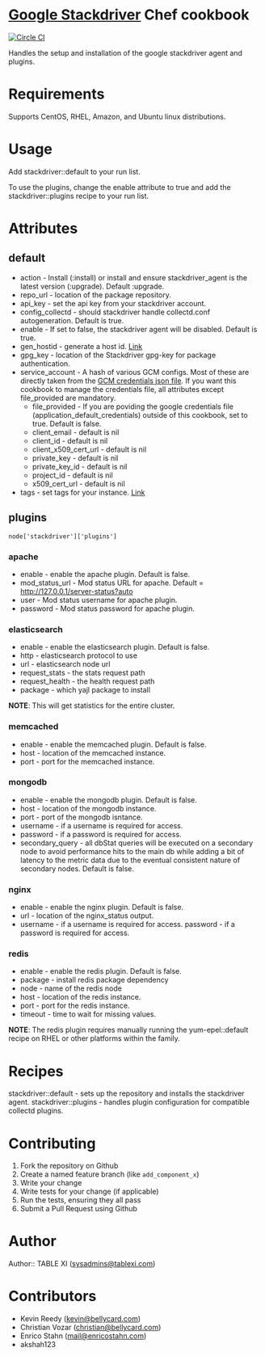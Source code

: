 # [Google Stackdriver](http://www.stackdriver.com/) Chef cookbook

[![Circle CI](https://circleci.com/gh/tablexi/chef-google_stackdriver.svg?style=svg)](https://circleci.com/gh/tablexi/chef-google_stackdriver)

Handles the setup and installation of the google stackdriver agent and plugins.

# Requirements

Supports CentOS, RHEL, Amazon, and Ubuntu linux distributions.

# Usage

Add stackdriver::default to your run list.

To use the plugins, change the enable attribute to true and add the stackdriver::plugins recipe to your run list.

# Attributes

## default

* action - Install (:install) or install and ensure stackdriver_agent is the latest version (:upgrade).  Default :upgrade.
* repo_url - location of the package repository.
* api_key - set the api key from your stackdriver account.
* config_collectd - should stackdriver handle collectd.conf autogeneration.  Default is true.
* enable - If set to false, the stackdriver agent will be disabled.  Default is true.
* gen_hostid - generate a host id. [Link](http://support.stackdriver.com/customer/portal/articles/1491718-server-monitoring-beta-)
* gpg_key - location of the Stackdriver gpg-key for package authentication.
* service_account - A hash of various GCM configs. Most of these are directly taken from the [GCM credentials json file](https://cloud.google.com/monitoring/agent/install-agent#private_key_authorization). If you want this cookbook to manage the credentials file, all attributes except file_provided are mandatory.
  * file_provided - If you are poviding the google credentials file (application_default_credentials) outside of this cookbook, set to true. Default is false.
  * client_email - default is nil
  * client_id - default is nil
  * client_x509_cert_url - default is nil
  * private_key - default is nil
  * private_key_id - default is nil
  * project_id - default is nil
  * x509_cert_url - default is nil
* tags - set tags for your instance. [Link](http://support.stackdriver.com/customer/portal/articles/1491718-server-monitoring-beta-)

## plugins

`node['stackdriver']['plugins']`

### apache

* enable - enable the apache plugin.  Default is false.
* mod_status_url - Mod status URL for apache. Default = http://127.0.0.1/server-status?auto
* user - Mod status username for apache plugin.
* password - Mod status password for apache plugin.

### elasticsearch

* enable - enable the elasticsearch plugin. Default is false.
* http - elasticsearch protocol to use
* url - elasticsearch node url
* request_stats - the stats request path
* request_health - the health request path
* package - which yajl package to install

**NOTE**: This will get statistics for the entire cluster.

### memcached

* enable - enable the memcached plugin.  Default is false.
* host - location of the memcached instance.
* port - port for the memcached instance.

### mongodb

* enable - enable the mongodb plugin. Default is false.
* host - location of the mongodb instance.
* port - port of the mongodb isntance.
* username - if a username is required for access.
* password - if a password is required for access.
* secondary_query - all dbStat queries will be executed on a secondary node to avoid performance hits to the main db while adding a bit of latency to the metric data due to the eventual consistent nature of secondary nodes.  Default is false.

### nginx

* enable - enable the nginx plugin. Default is false.
* url - location of the nginx_status output.
* username - if a username is required for access.
password - if a password is required for access.

### redis

* enable - enable the redis plugin.  Default is false.
* package - install redis package dependency
* node - name of the redis node
* host - location of the redis instance.
* port - port for the redis instance.
* timeout - time to wait for missing values.

**NOTE**: The redis plugin requires manually running the yum-epel::default recipe on RHEL or other platforms within the family.

# Recipes

stackdriver::default - sets up the repository and installs the stackdriver agent.
stackdriver::plugins - handles plugin configuration for compatible collectd plugins.

# Contributing

1. Fork the repository on Github
2. Create a named feature branch (like `add_component_x`)
3. Write your change
4. Write tests for your change (if applicable)
5. Run the tests, ensuring they all pass
6. Submit a Pull Request using Github

# Author

Author:: TABLE XI (<sysadmins@tablexi.com>)

# Contributors

* Kevin Reedy (<kevin@bellycard.com>)
* Christian Vozar (<christian@bellycard.com>)
* Enrico Stahn (<mail@enricostahn.com>)
* akshah123
